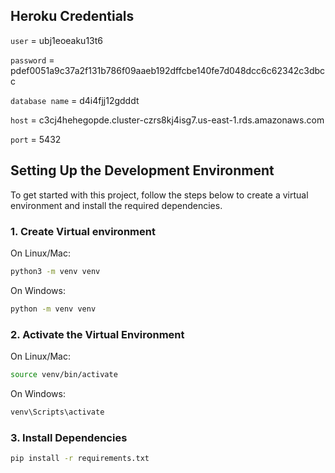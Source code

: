## Heroku Credentials

`user` = ubj1eoeaku13t6

`password` = pdef0051a9c37a2f131b786f09aaeb192dffcbe140fe7d048dcc6c62342c3dbcc

`database name` = d4i4fjj12gdddt

`host` = c3cj4hehegopde.cluster-czrs8kj4isg7.us-east-1.rds.amazonaws.com

`port` = 5432



## Setting Up the Development Environment

To get started with this project, follow the steps below to create a virtual environment and install the required dependencies.

### 1. Create Virtual environment

  On Linux/Mac:
  ```bash
  python3 -m venv venv
  ```
  On Windows:
  ```bash
  python -m venv venv
  ```

### 2. Activate the Virtual Environment

  On Linux/Mac:
  ```bash
  source venv/bin/activate
  ```
  On Windows:
  ```bash
  venv\Scripts\activate
  ```

### 3. Install Dependencies

  ```bash
  pip install -r requirements.txt
  ```
